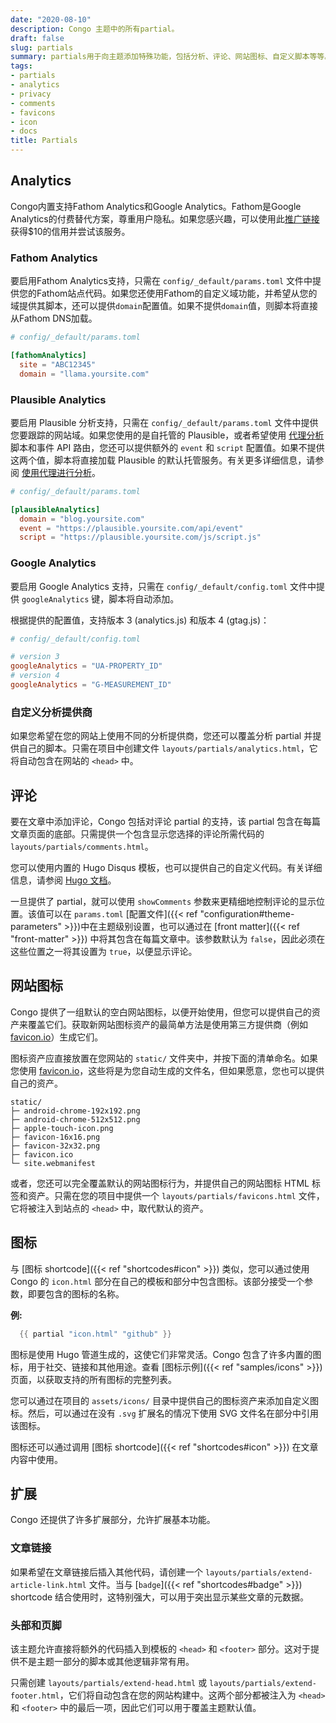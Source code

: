 ```yaml
---
date: "2020-08-10"
description: Congo 主题中的所有partial。
draft: false
slug: partials
summary: partials用于向主题添加特殊功能，包括分析、评论、网站图标、自定义脚本等等。
tags:
- partials
- analytics
- privacy
- comments
- favicons
- icon
- docs
title: Partials
---
```


## Analytics

Congo内置支持Fathom Analytics和Google Analytics。Fathom是Google Analytics的付费替代方案，尊重用户隐私。如果您感兴趣，可以使用此[推广链接](https://usefathom.com/ref/RLAJSV)获得$10的信用并尝试该服务。

### Fathom Analytics

要启用Fathom Analytics支持，只需在 `config/_default/params.toml` 文件中提供您的Fathom站点代码。如果您还使用Fathom的自定义域功能，并希望从您的域提供其脚本，还可以提供`domain`配置值。如果不提供`domain`值，则脚本将直接从Fathom DNS加载。

```toml
# config/_default/params.toml

[fathomAnalytics]
  site = "ABC12345"
  domain = "llama.yoursite.com"
```

### Plausible Analytics

要启用 Plausible 分析支持，只需在 `config/_default/params.toml` 文件中提供您要跟踪的网站域。如果您使用的是自托管的 Plausible，或者希望使用 [代理分析](https://plausible.io/docs/proxy/introduction) 脚本和事件 API 路由，您还可以提供额外的 `event` 和 `script` 配置值。如果不提供这两个值，脚本将直接加载 Plausible 的默认托管服务。有关更多详细信息，请参阅 [使用代理进行分析](https://plausible.io/docs/proxy/introduction)。

```toml
# config/_default/params.toml

[plausibleAnalytics]
  domain = "blog.yoursite.com"
  event = "https://plausible.yoursite.com/api/event"
  script = "https://plausible.yoursite.com/js/script.js"
```

### Google Analytics

要启用 Google Analytics 支持，只需在 `config/_default/config.toml` 文件中提供 `googleAnalytics` 键，脚本将自动添加。

根据提供的配置值，支持版本 3 (analytics.js) 和版本 4 (gtag.js)：

```toml
# config/_default/config.toml

# version 3
googleAnalytics = "UA-PROPERTY_ID"
# version 4
googleAnalytics = "G-MEASUREMENT_ID"
```

### 自定义分析提供商

如果您希望在您的网站上使用不同的分析提供商，您还可以覆盖分析 partial 并提供自己的脚本。只需在项目中创建文件 `layouts/partials/analytics.html`，它将自动包含在网站的 `<head>` 中。

## 评论

要在文章中添加评论，Congo 包括对评论 partial 的支持，该 partial 包含在每篇文章页面的底部。只需提供一个包含显示您选择的评论所需代码的 `layouts/partials/comments.html`。

您可以使用内置的 Hugo Disqus 模板，也可以提供自己的自定义代码。有关详细信息，请参阅 [Hugo 文档](https://gohugo.io/content-management/comments/)。

一旦提供了 partial，就可以使用 `showComments` 参数来更精细地控制评论的显示位置。该值可以在 `params.toml` [配置文件]({{< ref "configuration#theme-parameters" >}})中在主题级别设置，也可以通过在 [front matter]({{< ref "front-matter" >}}) 中将其包含在每篇文章中。该参数默认为 `false`，因此必须在这些位置之一将其设置为 `true`，以便显示评论。

## 网站图标

Congo 提供了一组默认的空白网站图标，以便开始使用，但您可以提供自己的资产来覆盖它们。获取新网站图标资产的最简单方法是使用第三方提供商（例如 [favicon.io](https://favicon.io)）生成它们。

图标资产应直接放置在您网站的 `static/` 文件夹中，并按下面的清单命名。如果您使用 [favicon.io](https://favicon.io)，这些将是为您自动生成的文件名，但如果愿意，您也可以提供自己的资产。

```shell
static/
├─ android-chrome-192x192.png
├─ android-chrome-512x512.png
├─ apple-touch-icon.png
├─ favicon-16x16.png
├─ favicon-32x32.png
├─ favicon.ico
└─ site.webmanifest
```

或者，您还可以完全覆盖默认的网站图标行为，并提供自己的网站图标 HTML 标签和资产。只需在您的项目中提供一个 `layouts/partials/favicons.html` 文件，它将被注入到站点的 `<head>` 中，取代默认的资产。

## 图标

与 [图标 shortcode]({{< ref "shortcodes#icon" >}}) 类似，您可以通过使用 Congo 的 `icon.html` 部分在自己的模板和部分中包含图标。该部分接受一个参数，即要包含的图标的名称。

**例:**

```go
  {{ partial "icon.html" "github" }}
```

图标是使用 Hugo 管道生成的，这使它们非常灵活。Congo 包含了许多内置的图标，用于社交、链接和其他用途。查看 [图标示例]({{< ref "samples/icons" >}}) 页面，以获取支持的所有图标的完整列表。

您可以通过在项目的 `assets/icons/` 目录中提供自己的图标资产来添加自定义图标。然后，可以通过在没有 `.svg` 扩展名的情况下使用 SVG 文件名在部分中引用该图标。

图标还可以通过调用 [图标 shortcode]({{< ref "shortcodes#icon" >}}) 在文章内容中使用。

## 扩展

Congo 还提供了许多扩展部分，允许扩展基本功能。

### 文章链接

如果希望在文章链接后插入其他代码，请创建一个 `layouts/partials/extend-article-link.html` 文件。当与 [`badge`]({{< ref "shortcodes#badge" >}}) shortcode 结合使用时，这特别强大，可以用于突出显示某些文章的元数据。

### 头部和页脚

该主题允许直接将额外的代码插入到模板的 `<head>` 和 `<footer>` 部分。这对于提供不是主题一部分的脚本或其他逻辑非常有用。

只需创建 `layouts/partials/extend-head.html` 或 `layouts/partials/extend-footer.html`，它们将自动包含在您的网站构建中。这两个部分都被注入为 `<head>` 和 `<footer>` 中的最后一项，因此它们可以用于覆盖主题默认值。
